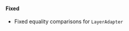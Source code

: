<!--
A new scriv changelog fragment.

Uncomment the section that is right (remove the HTML comment wrapper).
-->

<!--
#### Removed

- A bullet item for the Removed category.

-->
<!--
#### Added

- A bullet item for the Added category.

-->
<!--
#### Changed

- A bullet item for the Changed category.

-->
<!--
#### Deprecated

- A bullet item for the Deprecated category.

-->

#### Fixed

- Fixed equality comparisons for `LayerAdapter`

<!--
#### Security

- A bullet item for the Security category.

-->
